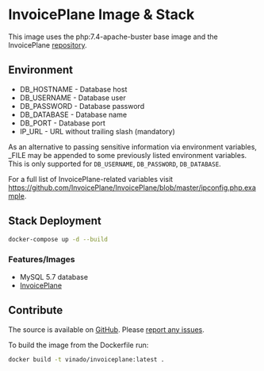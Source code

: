 # InvoicePlane Image & Stack

This image uses the php:7.4-apache-buster base image and the InvoicePlane [repository](https://github.com/InvoicePlane/InvoicePlane).

## Environment

- DB_HOSTNAME - Database host
- DB_USERNAME - Database user
- DB_PASSWORD - Database password
- DB_DATABASE - Database name
- DB_PORT - Database port
- IP_URL - URL without trailing slash (mandatory)

As an alternative to passing sensitive information via environment variables, _FILE may be appended to some previously listed environment variables. This is only supported for `DB_USERNAME`, `DB_PASSWORD`, `DB_DATABASE`.

For a full list of InvoicePlane-related variables visit https://github.com/InvoicePlane/InvoicePlane/blob/master/ipconfig.php.example.

## Stack Deployment

```sh
docker-compose up -d --build
```

### Features/Images

- MySQL 5.7 database
- [InvoicePlane](https://github.com/V1ncNet/docker/tree/master/invoiceplane)

## Contribute

The source is available on [GitHub](https://github.com/V1ncNet/docker). Please [report any issues](https://github.com/V1ncNet/docker/issues).

To build the image from the Dockerfile run:

```sh
docker build -t vinado/invoiceplane:latest .
```
